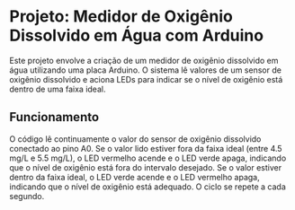 # Projeto: Medidor de Oxigênio Dissolvido em Água com Arduino
Este projeto envolve a criação de um medidor de oxigênio dissolvido em água utilizando uma placa Arduino. O sistema lê valores de um sensor de oxigênio dissolvido e aciona LEDs para indicar se o nível de oxigênio está dentro de uma faixa ideal.

## Funcionamento
O código lê continuamente o valor do sensor de oxigênio dissolvido conectado ao pino A0.
Se o valor lido estiver fora da faixa ideal (entre 4.5 mg/L e 5.5 mg/L), o LED vermelho acende e o LED verde apaga, indicando que o nível de oxigênio está fora do intervalo desejado.
Se o valor estiver dentro da faixa ideal, o LED verde acende e o LED vermelho apaga, indicando que o nível de oxigênio está adequado.
O ciclo se repete a cada segundo.
